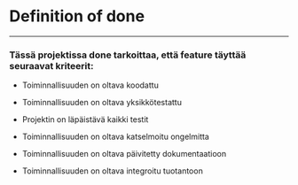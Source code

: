 # Definition of done

---

### Tässä projektissa done tarkoittaa, että feature täyttää seuraavat kriteerit:

- Toiminnallisuuden on oltava koodattu

- Toiminnallisuuden on oltava yksikkötestattu

- Projektin on läpäistävä kaikki testit

- Toiminnallisuuden on oltava katselmoitu ongelmitta

- Toiminnallisuuden on oltava päivitetty dokumentaatioon

- Toiminnallisuuden on oltava integroitu tuotantoon
